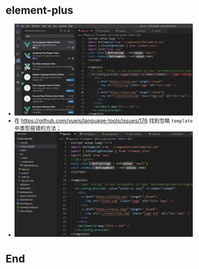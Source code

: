 
# element-plus

- ![](../imgs/ep/element-plus-size-error.png)
- 在 <https://github.com/vuejs/language-tools/issues/176> 找到忽略 `template` 中类型报错的方法；
- ![](../imgs/ep/template_ignore_ts_error.png)

# End
